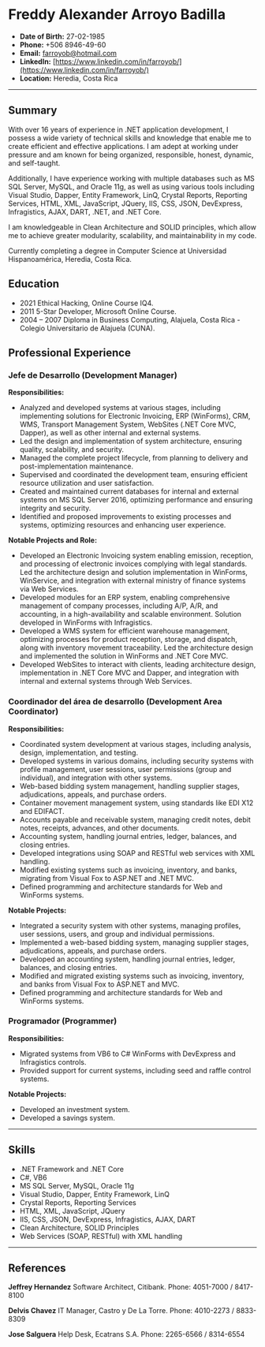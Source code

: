 # Freddy Alexander Arroyo Badilla

- **Date of Birth:** 27-02-1985
- **Phone:** +506 8946-49-60
- **Email:** farroyob@hotmail.com
- **LinkedIn:** [https://www.linkedin.com/in/farroyob/](https://www.linkedin.com/in/farroyob/)
- **Location:** Heredia, Costa Rica

---

## Summary

With over 16 years of experience in .NET application development, I possess a wide variety of technical skills and knowledge that enable me to create efficient and effective applications. I am adept at working under pressure and am known for being organized, responsible, honest, dynamic, and self-taught.

Additionally, I have experience working with multiple databases such as MS SQL Server, MySQL, and Oracle 11g, as well as using various tools including Visual Studio, Dapper, Entity Framework, LinQ, Crystal Reports, Reporting Services, HTML, XML, JavaScript, JQuery, IIS, CSS, JSON, DevExpress, Infragistics, AJAX, DART, .NET, and .NET Core.

I am knowledgeable in Clean Architecture and SOLID principles, which allow me to achieve greater modularity, scalability, and maintainability in my code.

Currently completing a degree in Computer Science at Universidad Hispanoamérica, Heredia, Costa Rica.

## Education

- 2021 Ethical Hacking, Online Course IQ4.
- 2011 5-Star Developer, Microsoft Online Course.
- 2004 – 2007 Diploma in Business Computing, Alajuela, Costa Rica - Colegio Universitario de Alajuela (CUNA).

## Professional Experience

### Jefe de Desarrollo (Development Manager)
**Responsibilities:**
- Analyzed and developed systems at various stages, including implementing solutions for Electronic Invoicing, ERP (WinForms), CRM, WMS, Transport Management System, WebSites (.NET Core MVC, Dapper), as well as other internal and external systems.
- Led the design and implementation of system architecture, ensuring quality, scalability, and security.
- Managed the complete project lifecycle, from planning to delivery and post-implementation maintenance.
- Supervised and coordinated the development team, ensuring efficient resource utilization and user satisfaction.
- Created and maintained current databases for internal and external systems on MS SQL Server 2016, optimizing performance and ensuring integrity and security.
- Identified and proposed improvements to existing processes and systems, optimizing resources and enhancing user experience.

**Notable Projects and Role:**
- Developed an Electronic Invoicing system enabling emission, reception, and processing of electronic invoices complying with legal standards. Led the architecture design and solution implementation in WinForms, WinService, and integration with external ministry of finance systems via Web Services.
- Developed modules for an ERP system, enabling comprehensive management of company processes, including A/P, A/R, and accounting, in a high-availability and scalable environment. Solution developed in WinForms with Infragistics.
- Developed a WMS system for efficient warehouse management, optimizing processes for product reception, storage, and dispatch, along with inventory movement traceability. Led the architecture design and implemented the solution in WinForms and .NET Core MVC.
- Developed WebSites to interact with clients, leading architecture design, implementation in .NET Core MVC and Dapper, and integration with internal and external systems through Web Services.

### Coordinador del área de desarrollo (Development Area Coordinator)
**Responsibilities:**
- Coordinated system development at various stages, including analysis, design, implementation, and testing.
- Developed systems in various domains, including security systems with profile management, user sessions, user permissions (group and individual), and integration with other systems.
- Web-based bidding system management, handling supplier stages, adjudications, appeals, and purchase orders.
- Container movement management system, using standards like EDI X12 and EDIFACT.
- Accounts payable and receivable system, managing credit notes, debit notes, receipts, advances, and other documents.
- Accounting system, handling journal entries, ledger, balances, and closing entries.
- Developed integrations using SOAP and RESTful web services with XML handling.
- Modified existing systems such as invoicing, inventory, and banks, migrating from Visual Fox to ASP.NET and .NET MVC.
- Defined programming and architecture standards for Web and WinForms systems.

**Notable Projects:**
- Integrated a security system with other systems, managing profiles, user sessions, users, and group and individual permissions.
- Implemented a web-based bidding system, managing supplier stages, adjudications, appeals, and purchase orders.
- Developed an accounting system, handling journal entries, ledger, balances, and closing entries.
- Modified and migrated existing systems such as invoicing, inventory, and banks from Visual Fox to ASP.NET and MVC.
- Defined programming and architecture standards for Web and WinForms systems.

### Programador (Programmer)
**Responsibilities:**
- Migrated systems from VB6 to C# WinForms with DevExpress and Infragistics controls.
- Provided support for current systems, including seed and raffle control systems.

**Notable Projects:**
- Developed an investment system.
- Developed a savings system.

---

## Skills

- .NET Framework and .NET Core
- C#, VB6
- MS SQL Server, MySQL, Oracle 11g
- Visual Studio, Dapper, Entity Framework, LinQ
- Crystal Reports, Reporting Services
- HTML, XML, JavaScript, JQuery
- IIS, CSS, JSON, DevExpress, Infragistics, AJAX, DART
- Clean Architecture, SOLID Principles
- Web Services (SOAP, RESTful) with XML handling

---

## References

**Jeffrey Hernandez**
Software Architect, Citibank.
Phone: 4051-7000 / 8417-8100

**Delvis Chavez**
IT Manager, Castro y De La Torre.
Phone: 4010-2273 / 8833-8309

**Jose Salguera**
Help Desk, Ecatrans S.A.
Phone: 2265-6566 / 8314-6554
